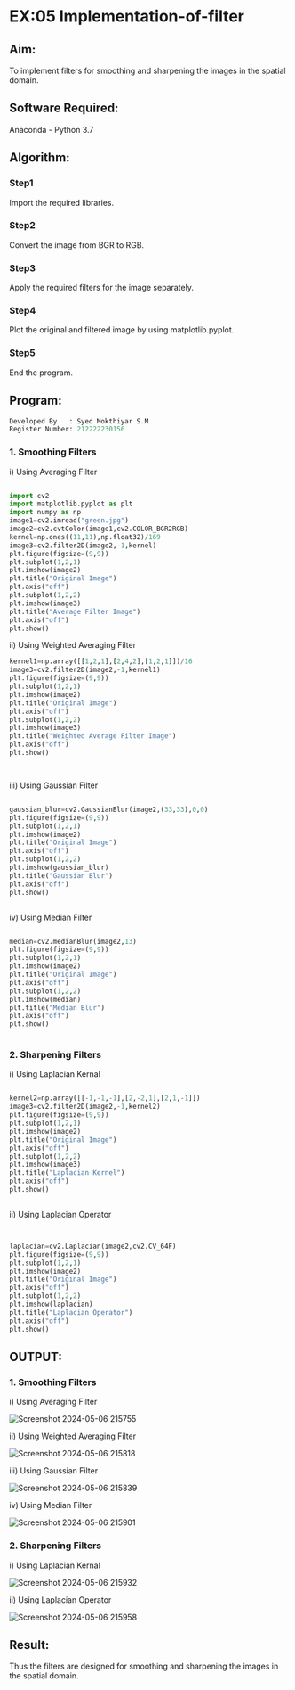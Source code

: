 # EX:05 Implementation-of-filter
## Aim:
To implement filters for smoothing and sharpening the images in the spatial domain.

## Software Required:
Anaconda - Python 3.7

## Algorithm:
### Step1
Import the required libraries.


### Step2
Convert the image from BGR to RGB.


### Step3
Apply the required filters for the image separately.


### Step4
Plot the original and filtered image by using matplotlib.pyplot.


### Step5
End the program.


## Program:
```py
Developed By   : Syed Mokthiyar S.M
Register Number: 212222230156
```
### 1. Smoothing Filters

i) Using Averaging Filter
```Python

import cv2
import matplotlib.pyplot as plt
import numpy as np
image1=cv2.imread("green.jpg")
image2=cv2.cvtColor(image1,cv2.COLOR_BGR2RGB)
kernel=np.ones((11,11),np.float32)/169
image3=cv2.filter2D(image2,-1,kernel)
plt.figure(figsize=(9,9))
plt.subplot(1,2,1)
plt.imshow(image2)
plt.title("Original Image")
plt.axis("off")
plt.subplot(1,2,2)
plt.imshow(image3)
plt.title("Average Filter Image")
plt.axis("off")
plt.show()

```
ii) Using Weighted Averaging Filter
```Python
kernel1=np.array([[1,2,1],[2,4,2],[1,2,1]])/16
image3=cv2.filter2D(image2,-1,kernel1)
plt.figure(figsize=(9,9))
plt.subplot(1,2,1)
plt.imshow(image2)
plt.title("Original Image")
plt.axis("off")
plt.subplot(1,2,2)
plt.imshow(image3)
plt.title("Weighted Average Filter Image")
plt.axis("off")
plt.show()




```
iii) Using Gaussian Filter
```Python

gaussian_blur=cv2.GaussianBlur(image2,(33,33),0,0)
plt.figure(figsize=(9,9))
plt.subplot(1,2,1)
plt.imshow(image2)
plt.title("Original Image")
plt.axis("off")
plt.subplot(1,2,2)
plt.imshow(gaussian_blur)
plt.title("Gaussian Blur")
plt.axis("off")
plt.show()



```

iv) Using Median Filter
```Python

median=cv2.medianBlur(image2,13)
plt.figure(figsize=(9,9))
plt.subplot(1,2,1)
plt.imshow(image2)
plt.title("Original Image")
plt.axis("off")
plt.subplot(1,2,2)
plt.imshow(median)
plt.title("Median Blur")
plt.axis("off")
plt.show()



```

### 2. Sharpening Filters
i) Using Laplacian Kernal
```Python

kernel2=np.array([[-1,-1,-1],[2,-2,1],[2,1,-1]])
image3=cv2.filter2D(image2,-1,kernel2)
plt.figure(figsize=(9,9))
plt.subplot(1,2,1)
plt.imshow(image2)
plt.title("Original Image")
plt.axis("off")
plt.subplot(1,2,2)
plt.imshow(image3)
plt.title("Laplacian Kernel")
plt.axis("off")
plt.show()



```
ii) Using Laplacian Operator
```Python


laplacian=cv2.Laplacian(image2,cv2.CV_64F)
plt.figure(figsize=(9,9))
plt.subplot(1,2,1)
plt.imshow(image2)
plt.title("Original Image")
plt.axis("off")
plt.subplot(1,2,2)
plt.imshow(laplacian)
plt.title("Laplacian Operator")
plt.axis("off")
plt.show()


```

## OUTPUT:
### 1. Smoothing Filters


i) Using Averaging Filter

![Screenshot 2024-05-06 215755](https://github.com/syedmokthiyar/Implementation-of-filter/assets/118787294/6ab648d0-5d5c-4557-a911-6b0e3d56a2a0)


ii) Using Weighted Averaging Filter

![Screenshot 2024-05-06 215818](https://github.com/syedmokthiyar/Implementation-of-filter/assets/118787294/adf8c032-273b-4bbd-846b-d0841e5817ae)



iii) Using Gaussian Filter

![Screenshot 2024-05-06 215839](https://github.com/syedmokthiyar/Implementation-of-filter/assets/118787294/224850c0-dfe5-418c-adcc-e18196f1d499)


iv) Using Median Filter

![Screenshot 2024-05-06 215901](https://github.com/syedmokthiyar/Implementation-of-filter/assets/118787294/cde8ba26-f01f-470d-9c93-37595a72485b)


### 2. Sharpening Filters

i) Using Laplacian Kernal

![Screenshot 2024-05-06 215932](https://github.com/syedmokthiyar/Implementation-of-filter/assets/118787294/a438826b-0d3f-4d3e-9d84-87414ad7b6c9)


ii) Using Laplacian Operator

![Screenshot 2024-05-06 215958](https://github.com/syedmokthiyar/Implementation-of-filter/assets/118787294/1f4609cd-db86-45cd-9d0c-bee50cec33e6)


## Result:
Thus the filters are designed for smoothing and sharpening the images in the spatial domain.
